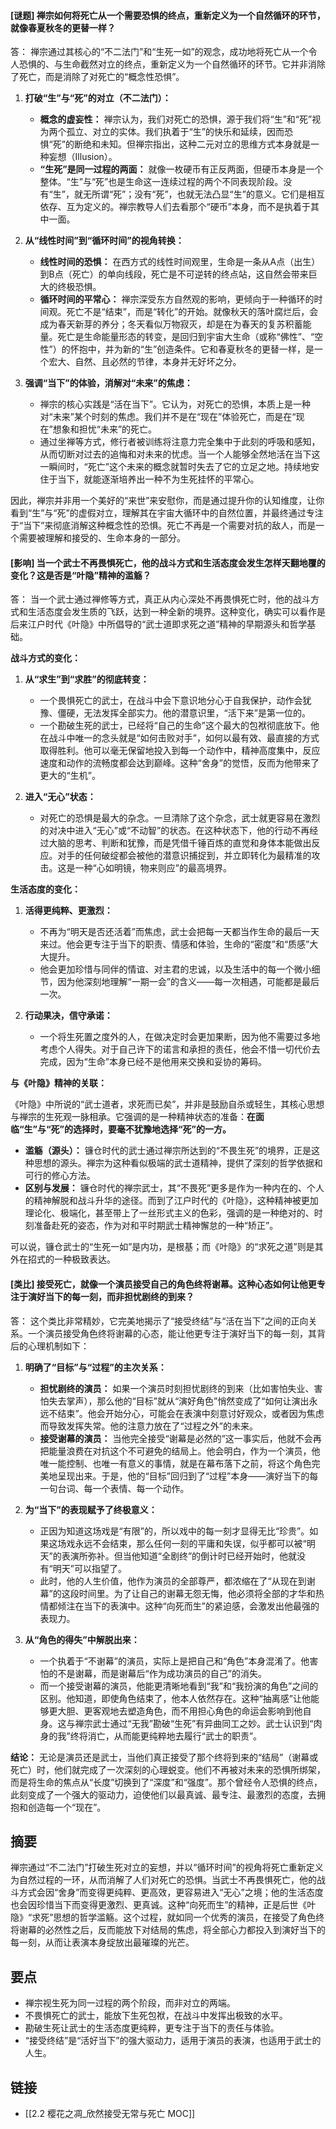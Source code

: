 #### [谜题] 禅宗如何将死亡从一个需要恐惧的终点，重新定义为一个自然循环的环节，就像春夏秋冬的更替一样？
答：
禅宗通过其核心的“不二法门”和“生死一如”的观念，成功地将死亡从一个令人恐惧的、与生命截然对立的终点，重新定义为一个自然循环的环节。它并非消除了死亡，而是消除了对死亡的“概念性恐惧”。

1.  **打破“生”与“死”的对立（不二法门）：**
    *   **概念的虚妄性：** 禅宗认为，我们对死亡的恐惧，源于我们将“生”和“死”视为两个孤立、对立的实体。我们执着于“生”的快乐和延续，因而恐惧“死”的断绝和未知。但禅宗指出，这种二元对立的思维方式本身就是一种妄想（Illusion）。
    *   **“生死”是同一过程的两面：** 就像一枚硬币有正反两面，但硬币本身是一个整体。“生”与“死”也是生命这一连续过程的两个不同表现阶段。没有“生”，就无所谓“死”；没有“死”，也就无法凸显“生”的意义。它们是相互依存、互为定义的。禅宗教导人们去看那个“硬币”本身，而不是执着于其中一面。

2.  **从“线性时间”到“循环时间”的视角转换：**
    *   **线性时间的恐惧：** 在西方式的线性时间观里，生命是一条从A点（出生）到B点（死亡）的单向线段，死亡是不可逆转的终点站，这自然会带来巨大的终极恐惧。
    *   **循环时间的平常心：** 禅宗深受东方自然观的影响，更倾向于一种循环的时间观。死亡不是“结束”，而是“转化”的开始。就像秋天的落叶腐烂后，会成为春天新芽的养分；冬天看似万物寂灭，却是在为春天的复苏积蓄能量。死亡是生命能量形态的转变，是回归到宇宙大生命（或称“佛性”、“空性”）的怀抱中，并为新的“生”创造条件。它和春夏秋冬的更替一样，是一个宏大、自然、且必然的节律，本身并无好坏之分。

3.  **强调“当下”的体验，消解对“未来”的焦虑：**
    *   禅宗的核心实践是“活在当下”。它认为，对死亡的恐惧，本质上是一种对“未来”某个时刻的焦虑。我们并不是在“现在”体验死亡，而是在“现在”想象和担忧“未来”的死亡。
    *   通过坐禅等方式，修行者被训练将注意力完全集中于此刻的呼吸和感知，从而切断对过去的追悔和对未来的忧虑。当一个人能够全然地活在当下这一瞬间时，“死亡”这个未来的概念就暂时失去了它的立足之地。持续地安住于当下，就能逐渐培养出一种不为生死挂怀的平常心。

因此，禅宗并非用一个美好的“来世”来安慰你，而是通过提升你的认知维度，让你看到“生”与“死”的虚假对立，理解其在宇宙大循环中的自然位置，并最终通过专注于“当下”来彻底消解这种概念性的恐惧。死亡不再是一个需要对抗的敌人，而是一个需要被理解和接受的、生命本身的一部分。

#### [影响] 当一个武士不再畏惧死亡，他的战斗方式和生活态度会发生怎样天翻地覆的变化？这是否是“叶隐”精神的滥觞？
答：
当一个武士通过禅修等方式，真正从内心深处不再畏惧死亡时，他的战斗方式和生活态度会发生质的飞跃，达到一种全新的境界。这种变化，确实可以看作是后来江户时代《叶隐》中所倡导的“武士道即求死之道”精神的早期源头和哲学基础。

**战斗方式的变化：**

1.  **从“求生”到“求胜”的彻底转变：**
    *   一个畏惧死亡的武士，在战斗中会下意识地分心于自我保护，动作会犹豫、僵硬，无法发挥全部实力。他的潜意识里，“活下来”是第一位的。
    *   一个勘破生死的武士，已经将“自己的生命”这个最大的包袱彻底放下。他在战斗中唯一的念头就是“如何击败对手”，如何以最有效、最直接的方式取得胜利。他可以毫无保留地投入到每一个动作中，精神高度集中，反应速度和动作的流畅度都会达到巅峰。这种“舍身”的觉悟，反而为他带来了更大的“生机”。

2.  **进入“无心”状态：**
    *   对死亡的恐惧是最大的杂念。一旦清除了这个杂念，武士就更容易在激烈的对决中进入“无心”或“不动智”的状态。在这种状态下，他的行动不再经过大脑的思考、判断和犹豫，而是凭借千锤百炼的直觉和身体本能做出反应。对手的任何破绽都会被他的潜意识捕捉到，并立即转化为最精准的攻击。这是一种“心如明镜，物来则应”的最高境界。

**生活态度的变化：**

1.  **活得更纯粹、更激烈：**
    *   不再为“明天是否还活着”而焦虑，武士会把每一天都当作生命的最后一天来过。他会更专注于当下的职责、情感和体验，生命的“密度”和“质感”大大提升。
    *   他会更加珍惜与同伴的情谊、对主君的忠诚，以及生活中的每一个微小细节，因为他深刻地理解“一期一会”的含义——每一次相遇，可能都是最后一次。

2.  **行动果决，信守承诺：**
    *   一个将生死置之度外的人，在做决定时会更加果断，因为他不需要过多地考虑个人得失。对于自己许下的诺言和承担的责任，他会不惜一切代价去完成，因为“生命”本身已经不是他用来交换和妥协的筹码。

**与《叶隐》精神的关联：**

《叶隐》中所说的“武士道者，求死而已矣”，并非是鼓励自杀或轻生，其核心思想与禅宗的生死观一脉相承。它强调的是一种精神状态的准备：**在面临“生”与“死”的选择时，要毫不犹豫地选择“死”的一方。**

*   **滥觞（源头）：** 镰仓时代的武士通过禅宗所达到的“不畏生死”的境界，正是这种思想的源头。禅宗为这种看似极端的武士道精神，提供了深刻的哲学依据和可行的修心方法。
*   **区别与发展：** 镰仓时代的禅宗武士，其“不畏死”更多是作为一种内在的、个人的精神解脱和战斗升华的途径。而到了江户时代的《叶隐》，这种精神被更加理论化、极端化，甚至带上了一丝形式主义的色彩，强调的是一种绝对的、时刻准备赴死的姿态，作为对和平时期武士精神懈怠的一种“矫正”。

可以说，镰仓武士的“生死一如”是内功，是根基；而《叶隐》的“求死之道”则是其外在招式的一种极致表达。

#### [类比] 接受死亡，就像一个演员接受自己的角色终将谢幕。这种心态如何让他更专注于演好当下的每一刻，而非担忧剧终的到来？
答：
这个类比非常精妙，它完美地揭示了“接受终结”与“活在当下”之间的正向关系。一个演员接受角色终将谢幕的心态，能让他更专注于演好当下的每一刻，其背后的心理机制如下：

1.  **明确了“目标”与“过程”的主次关系：**
    *   **担忧剧终的演员：** 如果一个演员时刻担忧剧终的到来（比如害怕失业、害怕失去掌声），那么他的“目标”就从“演好角色”悄然变成了“如何让演出永远不结束”。他会开始分心，可能会在表演中刻意讨好观众，或者因为焦虑而导致发挥失常。他的注意力放在了“过程之外”的未来。
    *   **接受谢幕的演员：** 当他完全接受“谢幕是必然的”这一事实后，他就不会再把能量浪费在对抗这个不可避免的结局上。他会明白，作为一个演员，他唯一能控制、也唯一有意义的事情，就是在幕布落下之前，将这个角色完美地呈现出来。于是，他的“目标”回归到了“过程”本身——演好当下的每一句台词、每一个表情、每一个动作。

2.  **为“当下”的表现赋予了终极意义：**
    *   正因为知道这场戏是“有限”的，所以戏中的每一刻才显得无比“珍贵”。如果这场戏永远不会结束，那么任何一刻的平庸和失误，似乎都可以被“明天”的表演所弥补。但当他知道“全剧终”的倒计时已经开始时，他就没有“明天”可以指望了。
    *   此时，他的人生价值，他作为演员的全部尊严，都浓缩在了“从现在到谢幕”的这段时间里。为了让自己的谢幕无怨无悔，他必须将全部的才华和热情都倾注在当下的表演中。这种“向死而生”的紧迫感，会激发出他最强的表现力。

3.  **从“角色的得失”中解脱出来：**
    *   一个执着于“不谢幕”的演员，实际上是把自己和“角色”本身混淆了。他害怕的不是谢幕，而是谢幕后“作为成功演员的自己”的消失。
    *   而一个接受谢幕的演员，他能更清晰地看到“我”和“我扮演的角色”之间的区别。他知道，即使角色结束了，他本人依然存在。这种“抽离感”让他能够更大胆、更客观地去塑造角色，而不用担心角色的命运会影响到他自身。这与禅宗武士通过“无我”勘破“生死”有异曲同工之妙。武士认识到“肉身的我”终将消亡，从而能更纯粹地去履行“武士的职责”。

**结论：**
无论是演员还是武士，当他们真正接受了那个终将到来的“结局”（谢幕或死亡）时，他们就完成了一次深刻的心理蜕变。他们不再被对未来的恐惧所绑架，而是将生命的焦点从“长度”切换到了“深度”和“强度”。那个曾经令人恐惧的终点，此刻变成了一个强大的驱动力，迫使他们以最真诚、最专注、最激烈的态度，去拥抱和创造每一个“现在”。

## 摘要
禅宗通过“不二法门”打破生死对立的妄想，并以“循环时间”的视角将死亡重新定义为自然过程的一环，从而消解了人们对死亡的恐惧。当武士不再畏惧死亡，他的战斗方式会因“舍身”而变得更纯粹、更高效，更容易进入“无心”之境；他的生活态度也会因珍惜当下而变得更激烈、更真诚。这种“向死而生”的精神，正是后世《叶隐》“求死”思想的哲学滥觞。这个过程，就如同一个优秀的演员，在接受了角色终将谢幕的必然性之后，反而能放下对结局的焦虑，将全部心力都投入到演好当下的每一刻，从而让表演本身绽放出最璀璨的光芒。

## 要点
- 禅宗视生死为同一过程的两个阶段，而非对立的两端。
- 不畏惧死亡的武士，能放下生死包袱，在战斗中发挥出极致的水平。
- 勘破生死让武士的生活态度更纯粹，更专注于当下的责任与体验。
- “接受终结”是“活好当下”的强大驱动力，适用于演员的表演，也适用于武士的人生。

## 链接
- [[2.2 樱花之凋_欣然接受无常与死亡 MOC]]
